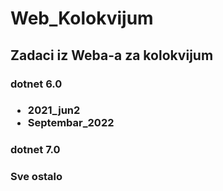 # Web_Kolokvijum
<h2>Zadaci iz Weba-a za kolokvijum</h2>
<h3>dotnet 6.0<h3>
<ul>
    <li>2021_jun2</li>
    <li>Septembar_2022</li>
</ul>
<h3>dotnet 7.0<h3>
Sve ostalo
